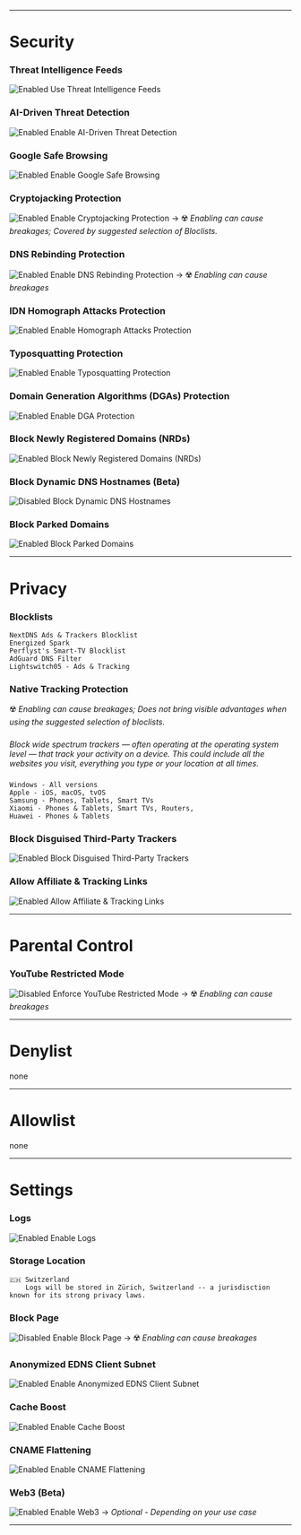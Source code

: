 ***

# Security
### Threat Intelligence Feeds
![Enabled](https://raw.githubusercontent.com/crssi/NextDNS-Config/main/icons/enabled.svg) Use Threat Intelligence Feeds
### AI-Driven Threat Detection
![Enabled](https://raw.githubusercontent.com/crssi/NextDNS-Config/main/icons/enabled.svg) Enable AI-Driven Threat Detection
### Google Safe Browsing
![Enabled](https://raw.githubusercontent.com/crssi/NextDNS-Config/main/icons/enabled.svg) Enable Google Safe Browsing
### Cryptojacking Protection
![Enabled](https://raw.githubusercontent.com/crssi/NextDNS-Config/main/icons/enabled.svg) Enable Cryptojacking Protection → :radioactive: *Enabling can cause breakages; Covered by suggested selection of Bloclists.*
### DNS Rebinding Protection
![Enabled](https://raw.githubusercontent.com/crssi/NextDNS-Config/main/icons/enabled.svg)  Enable DNS Rebinding Protection → :radioactive: *Enabling can cause breakages*
### IDN Homograph Attacks Protection
![Enabled](https://raw.githubusercontent.com/crssi/NextDNS-Config/main/icons/enabled.svg) Enable Homograph Attacks Protection
### Typosquatting Protection
![Enabled](https://raw.githubusercontent.com/crssi/NextDNS-Config/main/icons/enabled.svg) Enable Typosquatting Protection
### Domain Generation Algorithms (DGAs) Protection
![Enabled](https://raw.githubusercontent.com/crssi/NextDNS-Config/main/icons/enabled.svg) Enable DGA Protection
### Block Newly Registered Domains (NRDs)
![Enabled](https://raw.githubusercontent.com/crssi/NextDNS-Config/main/icons/enabled.svg) Block Newly Registered Domains (NRDs)
### Block Dynamic DNS Hostnames (Beta)
![Disabled](https://raw.githubusercontent.com/crssi/NextDNS-Config/main/icons/disabled.svg) Block Dynamic DNS Hostnames
### Block Parked Domains
![Enabled](https://raw.githubusercontent.com/crssi/NextDNS-Config/main/icons/enabled.svg) Block Parked Domains

***

# Privacy
### Blocklists
	NextDNS Ads & Trackers Blocklist
	Energized Spark
	Perflyst's Smart-TV Blocklist
	AdGuard DNS Filter
	Lightswitch05 - Ads & Tracking
### Native Tracking Protection
:radioactive: *Enabling can cause breakages; Does not bring visible advantages when using the suggested selection of bloclists.*
###
*Block wide spectrum trackers — often operating at the operating system level — that track your activity on a device. This could include all the websites you visit, everything you type or your location at all times.*
###
	Windows - All versions
	Apple - iOS, macOS, tvOS
	Samsung - Phones, Tablets, Smart TVs
	Xiaomi - Phones & Tablets, Smart TVs, Routers,
	Huawei - Phones & Tablets
### Block Disguised Third-Party Trackers
![Enabled](https://raw.githubusercontent.com/crssi/NextDNS-Config/main/icons/enabled.svg) Block Disguised Third-Party Trackers
### Allow Affiliate & Tracking Links
![Enabled](https://raw.githubusercontent.com/crssi/NextDNS-Config/main/icons/enabled.svg) Allow Affiliate & Tracking Links

***

# Parental Control
### YouTube Restricted Mode
![Disabled](https://raw.githubusercontent.com/crssi/NextDNS-Config/main/icons/disabled.svg) Enforce YouTube Restricted Mode → :radioactive: *Enabling can cause breakages*

***

# Denylist
none

***

# Allowlist
none

***

# Settings
### Logs
![Enabled](https://raw.githubusercontent.com/crssi/NextDNS-Config/main/icons/enabled.svg) Enable Logs
### Storage Location
	🇨🇭 Switzerland 
		Logs will be stored in Zürich, Switzerland -- a jurisdisction known for its strong privacy laws.
### Block Page
![Disabled](https://raw.githubusercontent.com/crssi/NextDNS-Config/main/icons/disabled.svg) Enable Block Page → :radioactive: *Enabling can cause breakages*
### Anonymized EDNS Client Subnet
![Enabled](https://raw.githubusercontent.com/crssi/NextDNS-Config/main/icons/enabled.svg) Enable Anonymized EDNS Client Subnet
### Cache Boost
![Enabled](https://raw.githubusercontent.com/crssi/NextDNS-Config/main/icons/enabled.svg) Enable Cache Boost
### CNAME Flattening
![Enabled](https://raw.githubusercontent.com/crssi/NextDNS-Config/main/icons/enabled.svg) Enable CNAME Flattening
### Web3 (Beta)
![Enabled](https://raw.githubusercontent.com/crssi/NextDNS-Config/main/icons/enabled.svg) Enable Web3 → *Optional - Depending on your use case*

***

